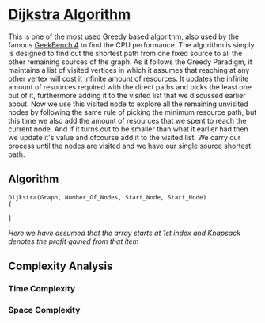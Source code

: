 # [Dijkstra Algorithm](https://www.geeksforgeeks.org/dijkstras-shortest-path-algorithm-greedy-algo-7/)
This is one of the most used Greedy based algorithm, also used by the famous [GeekBench 4](https://www.geekbench.com/doc/geekbench4-cpu-workloads.pdf) to find the CPU performance. The algorithm is simply is designed to find out the shortest path from one fixed source to all the other remaining sources of the graph. As it follows the Greedy Paradigm, it maintains a list of visited vertices in which it assumes that reaching at any other vertex will cost it infinite amount of resources. It updates the infinite amount of resources required with the direct paths and picks the least one out of it, furthermore adding it to the visited list that we discussed earlier about. Now we use this visited node to explore all the remaining unvisited nodes by following the same rule of picking the minimum resource path, but this time we also add the amount of resources that we spent to reach the current node. And if it turns out to be smaller than what it earlier had then we update it's value and ofcourse add it to the visited list. We carry our process until the nodes are visited and we have our single source shortest path.

## Algorithm
    Dijkstra(Graph, Number_Of_Nodes, Start_Node, Start_Node)
    {

    }

*Here we have assumed that the array starts at 1st index and Knapsack denotes the profit gained from that item*
## Complexity Analysis
### Time Complexity


### Space Complexity

